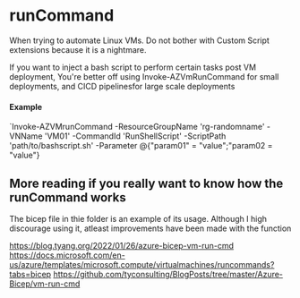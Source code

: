# runCommand

When trying to automate Linux VMs. Do not bother with Custom Script extensions because it is a nightmare.

If you want to inject a bash script to perform certain tasks post VM deployment, You're better off using Invoke-AZVmRunCommand for small deployments, and CICD pipelinesfor large scale deployments

#### Example
`Invoke-AZVMrunCommand -ResourceGroupName 'rg-randomname' -VNName 'VM01' -CommandId 'RunShellScript' -ScriptPath 'path/to/bashscript.sh' -Parameter @{"param01" = "value";"param02 = "value"} 


## More reading if you really want to know how the runCommand works

The bicep file in thie folder is an example of its usage. Although I high discourage using it, atleast improvements have been made with the function

https://blog.tyang.org/2022/01/26/azure-bicep-vm-run-cmd
https://docs.microsoft.com/en-us/azure/templates/microsoft.compute/virtualmachines/runcommands?tabs=bicep
https://github.com/tyconsulting/BlogPosts/tree/master/Azure-Bicep/vm-run-cmd